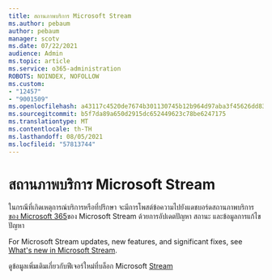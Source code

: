 ```yaml
---
title: สถานภาพบริการ Microsoft Stream
ms.author: pebaum
author: pebaum
manager: scotv
ms.date: 07/22/2021
audience: Admin
ms.topic: article
ms.service: o365-administration
ROBOTS: NOINDEX, NOFOLLOW
ms.custom:
- "12457"
- "9001509"
ms.openlocfilehash: a43117c4520de7674b301130745b12b964d97aba3f45626dd83517f8cbae592d
ms.sourcegitcommit: b5f7da89a650d2915dc652449623c78be6247175
ms.translationtype: MT
ms.contentlocale: th-TH
ms.lasthandoff: 08/05/2021
ms.locfileid: "57813744"
---
```

# <a name="microsoft-stream-service-health"></a>สถานภาพบริการ Microsoft Stream

ในกรณีที่เกิดเหตุการณ์บริการหรือที่ปรึกษา จะมีการโพสต์ข้อความไปยังแดชบอร์ดสถานภาพบริการ[ของ Microsoft 365](https://admin.microsoft.com/AdminPortal/Home#/servicehealth)ของ Microsoft Stream ด้วยการอัปเดตปัญหา สถานะ และข้อมูลการแก้ไขปัญหา

For Microsoft Stream updates, new features, and significant fixes, see [What's new in Microsoft Stream](https://aka.ms/StreamNew).

ดูข้อมูลเพิ่มเติมเกี่ยวกับฟีเจอร์ใหม่ที่บล็อก Microsoft [Stream](https://aka.ms/StreamBlog)

